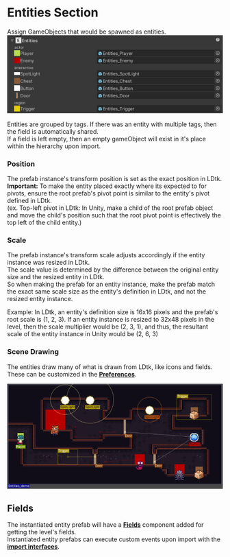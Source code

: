 # Entities Section

Assign GameObjects that would be spawned as entities.  
![Section](../../images/img_Unity_Section_Entities.png)

Entities are grouped by tags. If there was an entity with multiple tags, then the field is automatically shared.  
If a field is left empty, then an empty gameObject will exist in it's place within the hierarchy upon import.

### Position
The prefab instance's transform position is set as the exact position in LDtk.  
**Important:** To make the entity placed exactly where its expected to for pivots, ensure the root prefab's pivot point is similar to the entity's pivot defined in LDtk.  
(ex. Top-left pivot in LDtk: In Unity, make a child of the root prefab object and move the child's position such that the root pivot point is effectively the top left of the child entity.)

### Scale
The prefab instance's transform scale adjusts accordingly if the entity instance was resized in LDtk.  
The scale value is determined by the difference between the original entity size and the resized entity in LDtk.  
So when making the prefab for an entity instance, make the prefab match the exact same scale size as the entity's definition in LDtk, and not the resized entity instance.  

Example: In LDtk, an entity's definition size is 16x16 pixels and the prefab's root scale is (1, 2, 3). 
If an entity instance is resized to 32x48 pixels in the level, then the scale multiplier would be (2, 3, 1), and thus, the resultant scale of the entity instance in Unity would be (2, 6, 3)

### Scene Drawing
The entities draw many of what is drawn from LDtk, like icons and fields.  
These can be customized in the [**Preferences**](../Topics/topic_Preferences.md).

![Section](../../images/img_Unity_SceneDrawers.png)

## Fields
The instantiated entity prefab will have a [**Fields**](../Topics/topic_Fields.md) component added for getting the level's fields.  
Instantiated entity prefabs can execute custom events upon import with the [**import interfaces**](../Topics/topic_CustomImporting.md).